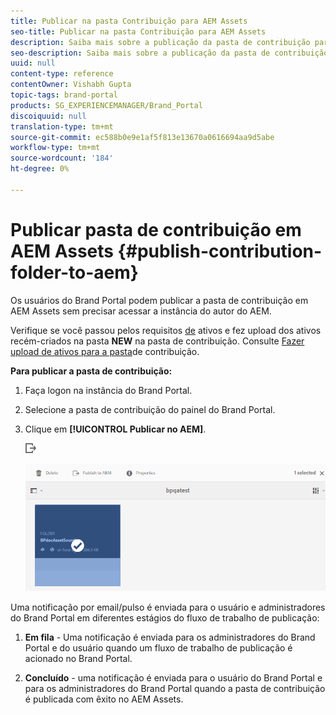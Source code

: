 ```yaml
---
title: Publicar na pasta Contribuição para AEM Assets
seo-title: Publicar na pasta Contribuição para AEM Assets
description: Saiba mais sobre a publicação da pasta de contribuição para AEM Assets no Brand Portal.
seo-description: Saiba mais sobre a publicação da pasta de contribuição para AEM Assets no Brand Portal.
uuid: null
content-type: reference
contentOwner: Vishabh Gupta
topic-tags: brand-portal
products: SG_EXPERIENCEMANAGER/Brand_Portal
discoiquuid: null
translation-type: tm+mt
source-git-commit: ec588b0e9e1af5f813e13670a0616694aa9d5abe
workflow-type: tm+mt
source-wordcount: '184'
ht-degree: 0%

---
```



# Publicar pasta de contribuição em AEM Assets {#publish-contribution-folder-to-aem}

Os usuários do Brand Portal podem publicar a pasta de contribuição em AEM Assets sem precisar acessar a instância do autor do AEM.

Verifique se você passou pelos requisitos [de](brand-portal-download-asset-requirements.md) ativos e fez upload dos ativos recém-criados na pasta **NEW** na pasta de contribuição. Consulte [Fazer upload de ativos para a pasta](brand-portal-upload-assets-to-contribution-folder.md)de contribuição.

**Para publicar a pasta de contribuição:**

1. Faça logon na instância do Brand Portal.

1. Selecione a pasta de contribuição do painel do Brand Portal.
1. Clique em **[!UICONTROL Publicar no AEM]**.

   ![](assets/export.png)

   ![](assets/publish-contribution-folder-to-aem.png)

Uma notificação por email/pulso é enviada para o usuário e administradores do Brand Portal em diferentes estágios do fluxo de trabalho de publicação:
1. **Em fila** - Uma notificação é enviada para os administradores do Brand Portal e do usuário quando um fluxo de trabalho de publicação é acionado no Brand Portal.

1. **Concluído** - uma notificação é enviada para o usuário do Brand Portal e para os administradores do Brand Portal quando a pasta de contribuição é publicada com êxito no AEM Assets.


